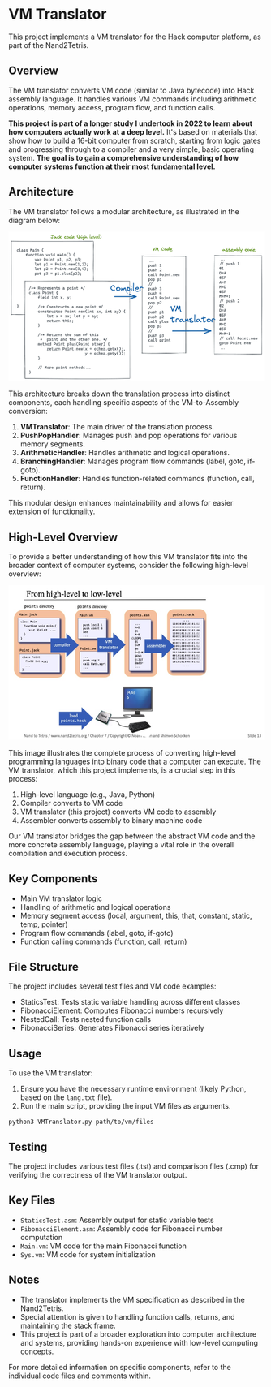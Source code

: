 # VM Translator

This project implements a VM translator for the Hack computer platform, as part of the Nand2Tetris.

## Overview

The VM translator converts VM code (similar to Java bytecode) into Hack assembly language. It handles various VM commands including arithmetic operations, memory access, program flow, and function calls.

**This project is part of a longer study I undertook in 2022 to learn about how computers actually work at a deep level.** It's based on 
materials that show how to build a 16-bit computer from scratch, starting from logic gates and progressing through to a compiler and a very simple, basic operating system. **The goal is to gain a comprehensive understanding of how computer systems function at their most fundamental level.**

## Architecture

The VM translator follows a modular architecture, as illustrated in the diagram below:

![VM Translator Architecture](vm-translation.png)

This architecture breaks down the translation process into distinct components, each handling specific aspects of the VM-to-Assembly conversion:

1. **VMTranslator**: The main driver of the translation process.
2. **PushPopHandler**: Manages push and pop operations for various memory segments.
3. **ArithmeticHandler**: Handles arithmetic and logical operations.
4. **BranchingHandler**: Manages program flow commands (label, goto, if-goto).
5. **FunctionHandler**: Handles function-related commands (function, call, return).

This modular design enhances maintainability and allows for easier extension of functionality.

## High-Level Overview

To provide a better understanding of how this VM translator fits into the broader context of computer systems, consider the following high-level overview:

![High-Level to Low-Level Translation](High2Low.jpeg)

This image illustrates the complete process of converting high-level programming languages into binary code that a computer can execute. The VM translator, which this project implements, is a crucial step in this process:

1. High-level language (e.g., Java, Python)
2. Compiler converts to VM code
3. VM translator (this project) converts VM code to assembly
4. Assembler converts assembly to binary machine code

Our VM translator bridges the gap between the abstract VM code and the more concrete assembly language, playing a vital role in the overall compilation and execution process.

## Key Components

- Main VM translator logic
- Handling of arithmetic and logical operations
- Memory segment access (local, argument, this, that, constant, static, temp, pointer)
- Program flow commands (label, goto, if-goto)
- Function calling commands (function, call, return)

## File Structure

The project includes several test files and VM code examples:

- StaticsTest: Tests static variable handling across different classes
- FibonacciElement: Computes Fibonacci numbers recursively
- NestedCall: Tests nested function calls
- FibonacciSeries: Generates Fibonacci series iteratively

## Usage

To use the VM translator:

1. Ensure you have the necessary runtime environment (likely Python, based on the `lang.txt` file).
2. Run the main script, providing the input VM files as arguments.

```
python3 VMTranslator.py path/to/vm/files
```

## Testing

The project includes various test files (.tst) and comparison files (.cmp) for verifying the correctness of the VM translator output.

## Key Files

- `StaticsTest.asm`: Assembly output for static variable tests
- `FibonacciElement.asm`: Assembly code for Fibonacci number computation
- `Main.vm`: VM code for the main Fibonacci function
- `Sys.vm`: VM code for system initialization

## Notes

- The translator implements the VM specification as described in the Nand2Tetris.
- Special attention is given to handling function calls, returns, and maintaining the stack frame.
- This project is part of a broader exploration into computer architecture and systems, providing hands-on experience with low-level computing concepts.

For more detailed information on specific components, refer to the individual code files and comments within.

